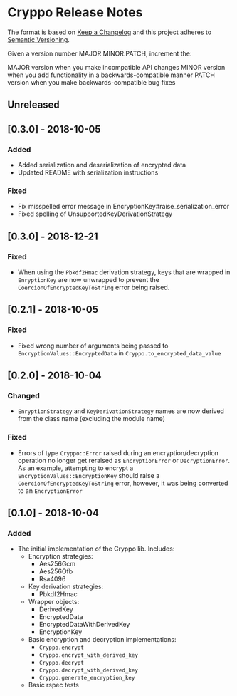 # Cryppo Release Notes

The format is based on [Keep a Changelog](http://keepachangelog.com/en/1.0.0/) and this project adheres to [Semantic Versioning](http://semver.org/spec/v2.0.0.html).

Given a version number MAJOR.MINOR.PATCH, increment the:

MAJOR version when you make incompatible API changes
MINOR version when you add functionality in a backwards-compatible manner
PATCH version when you make backwards-compatible bug fixes

## Unreleased

## [0.3.0] - 2018-10-05

### Added
* Added serialization and deserialization of encrypted data
* Updated README with serialization instructions

### Fixed
* Fix misspelled error message in EncryptionKey#raise_serialization_error
* Fixed spelling of UnsupportedKeyDerivationStrategy

## [0.3.0] - 2018-12-21

### Fixed
* When using the `Pbkdf2Hmac` derivation strategy, keys that are wrapped in `EnryptionKey` are now unwrapped to prevent the `CoercionOfEncryptedKeyToString` error being raised.

## [0.2.1] - 2018-10-05

### Fixed
* Fixed wrong number of arguments being passed to `EncryptionValues::EncryptedData` in `Cryppo.to_encrypted_data_value`

## [0.2.0] - 2018-10-04

### Changed
* `EnryptionStrategy` and  `KeyDerivationStrategy` names are now derived from the class name (excluding the module name)

### Fixed
* Errors of type `Cryppo::Error` raised during an encryption/decryption operation no longer get reraised as `EncryptionError` or `DecryptionError`.
  As an example, attempting to encrypt a `EncryptionValues::EncryptionKey` should raise a `CoercionOfEncryptedKeyToString` error, however, it was being converted to an `EncryptionError`

## [0.1.0] - 2018-10-04

### Added
* The initial implementation of the Cryppo lib.  Includes:
  * Encryption strategies:
    * Aes256Gcm
    * Aes256Ofb
    * Rsa4096
  * Key derivation strategies:
    * Pbkdf2Hmac
  * Wrapper objects:
    * DerivedKey
    * EncryptedData
    * EncryptedDataWithDerivedKey
    * EncryptionKey
  * Basic encryption and decryption implementations:
    * `Cryppo.encrypt`
    * `Cryppo.encrypt_with_derived_key`
    * `Cryppo.decrypt`
    * `Cryppo.decrypt_with_derived_key`
    * `Cryppo.generate_encryption_key`
  * Basic rspec tests
